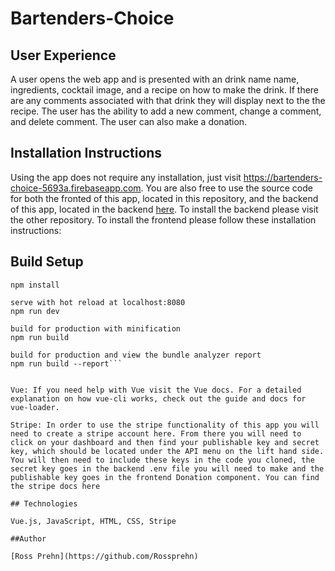 # Bartenders-Choice

## User Experience


A user opens the web app and is presented with an drink name name, ingredients, cocktail image, and a recipe on how to make the drink. If there are any comments associated with that drink they will display next to the the recipe. The user has the ability to add a new comment, change a comment, and delete comment. The user can also make a donation.

## Installation Instructions


Using the app does not require any installation, just visit https://bartenders-choice-5693a.firebaseapp.com. You are also free to use the source code for both the fronted of this app, located in this repository, and the backend of this app, located in the backend [here](https://github.com/Rossprehn/drinks). To install the backend please visit the other repository. To install the frontend please follow these installation instructions:

## Build Setup

```install dependencies
npm install

serve with hot reload at localhost:8080
npm run dev

build for production with minification
npm run build

build for production and view the bundle analyzer report
npm run build --report```


Vue: If you need help with Vue visit the Vue docs. For a detailed explanation on how vue-cli works, check out the guide and docs for vue-loader.

Stripe: In order to use the stripe functionality of this app you will need to create a stripe account here. From there you will need to click on your dashboard and then find your publishable key and secret key, which should be located under the API menu on the lift hand side. You will then need to include these keys in the code you cloned, the secret key goes in the backend .env file you will need to make and the publishable key goes in the frontend Donation component. You can find the stripe docs here

## Technologies

Vue.js, JavaScript, HTML, CSS, Stripe

##Author 

[Ross Prehn](https://github.com/Rossprehn)

